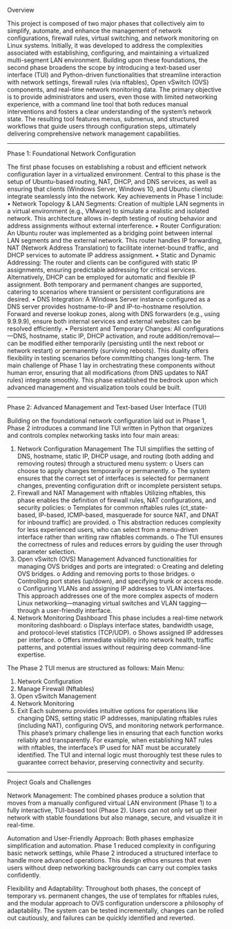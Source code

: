 Overview

This project is composed of two major phases that collectively aim to simplify, automate, and enhance the management of network configurations, firewall rules, virtual switching, and network monitoring on Linux systems. Initially, it was developed to address the complexities associated with establishing, configuring, and maintaining a virtualized multi-segment LAN environment. Building upon these foundations, the second phase broadens the scope by introducing a text-based user interface (TUI) and Python-driven functionalities that streamline interaction with network settings, firewall rules (via nftables), Open vSwitch (OVS) components, and real-time network monitoring data.
The primary objective is to provide administrators and users, even those with limited networking experience, with a command line tool that both reduces manual interventions and fosters a clear understanding of the system’s network state. The resulting tool features menus, submenus, and structured workflows that guide users through configuration steps, ultimately delivering comprehensive network management capabilities.
________________________________________
Phase 1: Foundational Network Configuration

The first phase focuses on establishing a robust and efficient network configuration layer in a virtualized environment. Central to this phase is the setup of Ubuntu-based routing, NAT, DHCP, and DNS services, as well as ensuring that clients (Windows Server, Windows 10, and Ubuntu clients) integrate seamlessly into the network. Key achievements in Phase 1 include:
•	Network Topology & LAN Segments:
Creation of multiple LAN segments in a virtual environment (e.g., VMware) to simulate a realistic and isolated network. This architecture allows in-depth testing of routing behavior and address assignments without external interference.
•	Router Configuration:
An Ubuntu router was implemented as a bridging point between internal LAN segments and the external network. This router handles IP forwarding, NAT (Network Address Translation) to facilitate internet-bound traffic, and DHCP services to automate IP address assignment.
•	Static and Dynamic Addressing:
The router and clients can be configured with static IP assignments, ensuring predictable addressing for critical services. Alternatively, DHCP can be employed for automatic and flexible IP assignment. Both temporary and permanent changes are supported, catering to scenarios where transient or persistent configurations are desired.
•	DNS Integration:
A Windows Server instance configured as a DNS server provides hostname-to-IP and IP-to-hostname resolution. Forward and reverse lookup zones, along with DNS forwarders (e.g., using 9.9.9.9), ensure both internal services and external websites can be resolved efficiently.
•	Persistent and Temporary Changes:
All configurations—DNS, hostname, static IP, DHCP activation, and route addition/removal—can be modified either temporarily (persisting until the next reboot or network restart) or permanently (surviving reboots). This duality offers flexibility in testing scenarios before committing changes long-term.
The main challenge of Phase 1 lay in orchestrating these components without human error, ensuring that all modifications (from DNS updates to NAT rules) integrate smoothly. This phase established the bedrock upon which advanced management and visualization tools could be built.
________________________________________
Phase 2: Advanced Management and Text-based User Interface (TUI)

Building on the foundational network configuration laid out in Phase 1, Phase 2 introduces a command line TUI written in Python that organizes and controls complex networking tasks into four main areas:
1.	Network Configuration Management
The TUI simplifies the setting of DNS, hostname, static IP, DHCP usage, and routing (both adding and removing routes) through a structured menu system:
o	Users can choose to apply changes temporarily or permanently.
o	The system ensures that the correct set of interfaces is selected for permanent changes, preventing configuration drift or incomplete persistent setups.
2.	Firewall and NAT Management with nftables
Utilizing nftables, this phase enables the definition of firewall rules, NAT configurations, and security policies:
o	Templates for common nftables rules (ct_state-based, IP-based, ICMP-based, masquerade for source NAT, and DNAT for inbound traffic) are provided.
o	This abstraction reduces complexity for less experienced users, who can select from a menu-driven interface rather than writing raw nftables commands.
o	The TUI ensures the correctness of rules and reduces errors by guiding the user through parameter selection.
3.	Open vSwitch (OVS) Management
Advanced functionalities for managing OVS bridges and ports are integrated:
o	Creating and deleting OVS bridges.
o	Adding and removing ports to those bridges.
o	Controlling port states (up/down), and specifying trunk or access mode.
o	Configuring VLANs and assigning IP addresses to VLAN interfaces.
This approach addresses one of the more complex aspects of modern Linux networking—managing virtual switches and VLAN tagging—through a user-friendly interface.
4.	Network Monitoring Dashboard
This phase includes a real-time network monitoring dashboard:
o	Displays interface states, bandwidth usage, and protocol-level statistics (TCP/UDP).
o	Shows assigned IP addresses per interface.
o	Offers immediate visibility into network health, traffic patterns, and potential issues without requiring deep command-line expertise.

The Phase 2 TUI menus are structured as follows:
Main Menu:
1.	Network Configuration
2.	Manage Firewall (Nftables)
3.	Open vSwitch Management
4.	Network Monitoring
5.	Exit
Each submenu provides intuitive options for operations like changing DNS, setting static IP addresses, manipulating nftables rules (including NAT), configuring OVS, and monitoring network performance.
This phase’s primary challenge lies in ensuring that each function works reliably and transparently. For example, when establishing NAT rules with nftables, the interface’s IP used for NAT must be accurately identified. The TUI and internal logic must thoroughly test these rules to guarantee correct behavior, preserving connectivity and security.
________________________________________
Project Goals and Challenges

Network Management:
The combined phases produce a solution that moves from a manually configured virtual LAN environment (Phase 1) to a fully interactive, TUI-based tool (Phase 2). Users can not only set up their network with stable foundations but also manage, secure, and visualize it in real-time.

Automation and User-Friendly Approach:
Both phases emphasize simplification and automation. Phase 1 reduced complexity in configuring basic network settings, while Phase 2 introduced a structured interface to handle more advanced operations. This design ethos ensures that even users without deep networking backgrounds can carry out complex tasks confidently.

Flexibility and Adaptability:
Throughout both phases, the concept of temporary vs. permanent changes, the use of templates for nftables rules, and the modular approach to OVS configuration underscore a philosophy of adaptability. The system can be tested incrementally, changes can be rolled out cautiously, and failures can be quickly identified and reverted.

